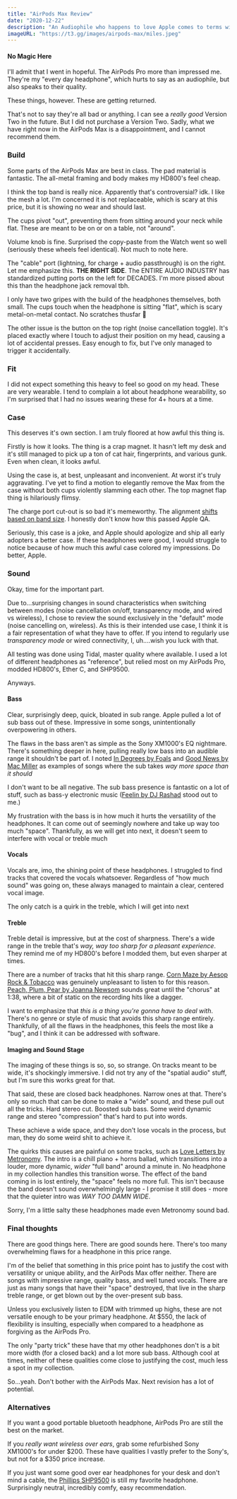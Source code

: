 ```yaml
---
title: "AirPods Max Review"
date: "2020-12-22"
description: "An Audiophile who happens to love Apple comes to terms with this terrible product"
imageURL: "https://t3.gg/images/airpods-max/miles.jpeg"
---
```


#### No Magic Here

I'll admit that I went in hopeful. The AirPods Pro more than impressed me. They're my "every day headphone", which hurts to say as an audiophile, but also speaks to their quality.

These things, however. These are getting returned.

That's not to say they're all bad or anything. I can see a _really good_ Version Two in the future. But I did not purchase a Version Two. Sadly, what we have right now in the AirPods Max is a disappointment, and I cannot recommend them.

### Build

Some parts of the AirPods Max are best in class. The pad material is fantastic. The all-metal framing and body makes my HD800's feel cheap.

I think the top band is really nice. Apparently that's controversial? idk. I like the mesh a lot. I'm concerned it is not replaceable, which is scary at this price, but it is showing no wear and should last.

The cups pivot "out", preventing them from sitting around your neck while flat. These are meant to be on or on a table, not "around".

Volume knob is fine. Surprised the copy-paste from the Watch went so well (seriously these wheels feel identical). Not much to note here.

The "cable" port (lightning, for charge + audio passthrough) is on the right. Let me emphasize this. **THE RIGHT SIDE**. The ENTIRE AUDIO INDUSTRY has standardized putting ports on the left for DECADES. I'm more pissed about this than the headphone jack removal tbh.

I only have two gripes with the build of the headphones themselves, both small. The cups touch when the headphone is sitting "flat", which is scary metal-on-metal contact. No scratches thusfar 🤞

The other issue is the button on the top right (noise cancellation toggle). It's placed exactly where I touch to adjust their position on my head, causing a lot of accidental presses. Easy enough to fix, but I've only managed to trigger it accidentally.

### Fit

I did not expect something this heavy to feel so good on my head. These are very wearable. I tend to complain a lot about headphone wearability, so I'm surprised that I had no issues wearing these for 4+ hours at a time.

### Case

This deserves it's own section. I am truly floored at how awful this thing is.

Firstly is how it looks. The thing is a crap magnet. It hasn't left my desk and it's still managed to pick up a ton of cat hair, fingerprints, and various gunk. Even when clean, it looks awful.

Using the case is, at best, unpleasant and inconvenient. At worst it's truly aggravating. I've yet to find a motion to elegantly remove the Max from the case without both cups violently slamming each other. The top magnet flap thing is hilariously flimsy.

The charge port cut-out is so bad it's memeworthy. The alignment [shifts based on band size](https://twitter.com/TheoOnTwitch/status/1341567760405413889). I honestly don't know how this passed Apple QA.

Seriously, this case is a joke, and Apple should apologize and ship all early adopters a better case. If these headphones were good, I would struggle to notice because of how much this awful case colored my impressions. Do better, Apple.

### Sound

Okay, time for the important part.

Due to...surprising changes in sound characteristics when switching between modes (noise cancellation on/off, transparency mode, and wired vs wireless), I chose to review the sound exclusively in the "default" mode (noise cancelling on, wireless). As this is their intended use case, I think it is a fair representation of what they have to offer. If you intend to regularly use _transparency mode_ or wired connectivity, I, uh....wish you luck with that.

All testing was done using Tidal, master quality where available. I used a lot of different headphones as "reference", but relied most on my AirPods Pro, modded HD800's, Ether C, and SHP9500.

Anyways.

#### Bass

Clear, surprisingly deep, quick, bloated in sub range. Apple pulled a lot of sub bass out of these. Impressive in some songs, unintentionally overpowering in others.

The flaws in the bass aren't as simple as the Sony XM1000's EQ nightmare. There's something deeper in here, pulling really low bass into an audible range it shouldn't be part of. I noted [In Degrees by Foals](https://tidal.com/browse/track/104850234) and [Good News by Mac Miller](https://tidal.com/browse/track/127872910) as examples of songs where the sub takes _way more space than it should_

I don't want to be all negative. The sub bass presence is fantastic on a lot of stuff, such as bass-y electronic music ([Feelin by DJ Rashad](https://tidal.com/browse/track/111934877) stood out to me.)

My frustration with the bass is in how much it hurts the versatility of the headphones. It can come out of seemingly nowhere and take up way too much "space". Thankfully, as we will get into next, it doesn't seem to interfere with vocal or treble much

#### Vocals

Vocals are, imo, the shining point of these headphones. I struggled to find tracks that covered the vocals whatsoever. Regardless of "how much sound" was going on, these always managed to maintain a clear, centered vocal image.

The only catch is a quirk in the treble, which I will get into next

#### Treble

Treble detail is impressive, but at the cost of sharpness. There's a wide range in the treble that's _way, way too sharp for a pleasant experience_. They remind me of my HD800's before I modded them, but even sharper at times.

There are a number of tracks that hit this sharp range. [Corn Maze by Aesop Rock & Tobacco](https://tidal.com/browse/track/143829701) was genuinely unpleasant to listen to for this reason. [Peach, Plum, Pear by Joanna Newsom](https://tidal.com/browse/track/111390583) sounds great until the "chorus" at 1:38, where a bit of static on the recording hits like a dagger.

I want to emphasize that _this is a thing you're gonna have to deal with_. There's no genre or style of music that avoids this sharp range entirely. Thankfully, of all the flaws in the headphones, this feels the most like a "bug", and I think it can be addressed with software.

#### Imaging and Sound Stage

The imaging of these things is so, so, so strange. On tracks meant to be wide, it's shockingly immersive. I did not try any of the "spatial audio" stuff, but I'm sure this works great for that.

That said, these are closed back headphones. Narrow ones at that. There's only so much that can be done to make a "wide" sound, and these pull out all the tricks. Hard stereo cut. Boosted sub bass. Some weird dynamic range and stereo "compression" that's hard to put into words.

These achieve a wide space, and they don't lose vocals in the process, but man, they do some weird shit to achieve it.

The quirks this causes are painful on some tracks, such as [Love Letters by Metronomy](https://tidal.com/browse/track/43420011). The intro is a chill piano + horns ballad, which transitions into a louder, more dynamic, _wider_ "full band" around a minute in. No headphone in my collection handles this transition worse. The effect of the band coming in is lost entirely, the "space" feels no more full. This isn't because the band doesn't sound overwhelmingly large - I promise it still does - more that the quieter intro was _WAY TOO DAMN WIDE_.

Sorry, I'm a little salty these headphones made even Metronomy sound bad.

### Final thoughts

There are good things here. There are good sounds here. There's too many overwhelming flaws for a headphone in this price range.

I'm of the belief that something in this price point has to justify the cost with versatility or unique ability, and the AirPods Max offer neither. There are songs with impressive range, quality bass, and well tuned vocals. There are just as many songs that have their "space" destroyed, that live in the sharp treble range, or get blown out by the over-present sub bass.

Unless you exclusively listen to EDM with trimmed up highs, these are not versatile enough to be your primary headphone. At $550, the lack of flexibility is insulting, especially when compared to a headphone as forgiving as the AirPods Pro.

The only "party trick" these have that my other headphones don't is a bit more width (for a closed back) and a lot more sub bass. Although cool at times, neither of these qualities come close to justifying the cost, much less a spot in my collection.

So...yeah. Don't bother with the AirPods Max. Next revision has a lot of potential.

### Alternatives

If you want a good portable bluetooth headphone, AirPods Pro are still the best on the market.

If you _really want wireless over ears_, grab some refurbished Sony XM1000's for under $200. These have qualities I vastly prefer to the Sony's, but not for a $350 price increase.

If you just want some good over ear headphones for your desk and don't mind a cable, the [Phillips SHP9500](https://www.amazon.com/Philips-SHP9500S-Precision-Over-ear-Headphones/dp/B00ENMK1DW/) is still my favorite headphone. Surprisingly neutral, incredibly comfy, easy recommendation.
